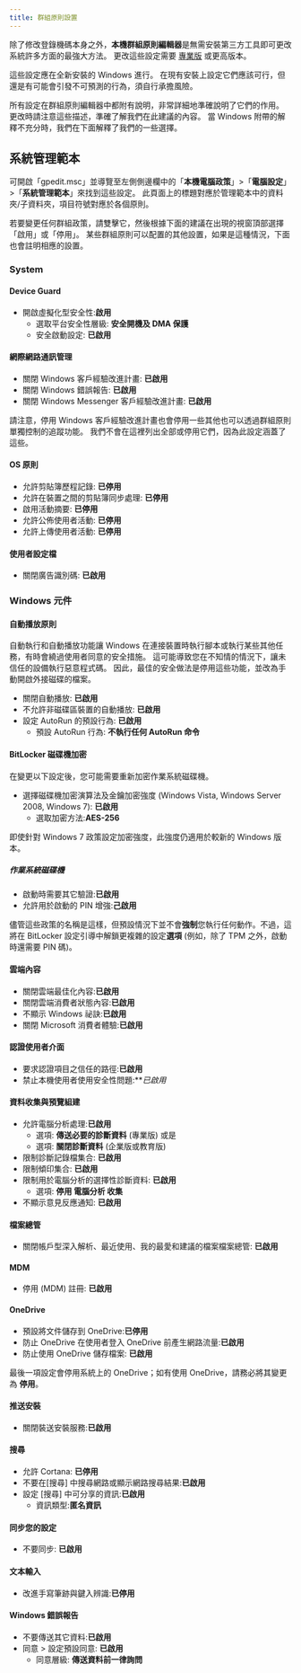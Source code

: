 ```yaml
---
title: 群組原則設置
---
```


除了修改登錄機碼本身之外，**本機群組原則編輯器**是無需安裝第三方工具即可更改系統許多方面的最強大方法。 更改這些設定需要 [專業版](index.md#windows-editions) 或更高版本。

這些設定應在全新安裝的 Windows 進行。 在現有安裝上設定它們應該可行，但還是有可能會引發不可預測的行為，須自行承擔風險。

所有設定在群組原則編輯器中都附有說明，非常詳細地準確說明了它們的作用。 更改時請注意這些描述，準確了解我們在此建議的內容。 當 Windows 附帶的解釋不充分時，我們在下面解釋了我們的一些選擇。

## 系統管理範本

可開啟「gpedit.msc」並導覽至左側側邊欄中的「**本機電腦政策**」>「**電腦設定**」>「**系統管理範本**」來找到這些設定。 此頁面上的標題對應於管理範本中的資料夾/子資料夾，項目符號對應於各個原則。

若要變更任何群組政策，請雙擊它，然後根據下面的建議在出現的視窗頂部選擇「啟用」或「停用」。 某些群組原則可以配置的其他設置，如果是這種情況，下面也會註明相應的設置。

### System

#### Device Guard

- 開啟虛擬化型安全性:**啟用**
  - 選取平台安全性層級: **安全開機及 DMA 保護**
  - 安全啟動設定: **已啟用**

#### 網際網路通訊管理

- 關閉 Windows 客戶經驗改進計畫: **已啟用**
- 關閉 Windows 錯誤報告: **已啟用**
- 關閉 Windows Messenger 客戶經驗改進計畫: **已啟用**

請注意，停用 Windows 客戶經驗改進計畫也會停用一些其他也可以透過群組原則單獨控制的追蹤功能。 我們不會在這裡列出全部或停用它們，因為此設定涵蓋了這些。

#### OS 原則

- 允許剪貼簿歷程記錄: **已停用**
- 允許在裝置之間的剪貼簿同步處理: **已停用**
- 啟用活動摘要: **已停用**
- 允許公佈使用者活動: **已停用**
- 允許上傳使用者活動: **已停用**

#### 使用者設定檔

- 關閉廣告識別碼: **已啟用**

### Windows 元件

#### 自動播放原則

自動執行和自動播放功能讓 Windows 在連接裝置時執行腳本或執行某些其他任務，有時會繞過使用者同意的安全措施。 這可能導致您在不知情的情況下，讓未信任的設備執行惡意程式碼。 因此，最佳的安全做法是停用這些功能，並改為手動開啟外接磁碟的檔案。

- 關閉自動播放: **已啟用**
- 不允許非磁碟區裝置的自動播放: **已啟用**
- 設定 AutoRun 的預設行為: **已啟用**
  - 預設 AutoRun 行為: **不執行任何 AutoRun 命令**

#### BitLocker 磁碟機加密

在變更以下設定後，您可能需要重新加密作業系統磁碟機。

- 選擇磁碟機加密演算法及金鑰加密強度 (Windows Vista, Windows Server 2008, Windows 7): **已啟用**
  - 選取加密方法:**AES-256**

即使針對 Windows 7 政策設定加密強度，此強度仍適用於較新的 Windows 版本。

##### 作業系統磁碟機

- 啟動時需要其它驗證:**已啟用**
- 允許用於啟動的 PIN 增強:**己啟用**

儘管這些政策的名稱是這樣，但預設情況下並不會**強制**您執行任何動作。不過，這將在 BitLocker 設定引導中解鎖更複雜的設定**選項** (例如，除了 TPM 之外，啟動時還需要 PIN 碼)。

#### 雲端內容

- 關閉雲端最佳化內容:**已啟用**
- 關閉雲端消費者狀態內容:**已啟用**
- 不顯示 Windows 祕訣:**已啟用**
- 關閉 Microsoft 消費者體驗:**已啟用**

#### 認證使用者介面

- 要求認證項目之信任的路徑:**已啟用**
- 禁止本機使用者使用安全性問題:\*\*_已啟用_

#### 資料收集與預覽組建

- 允許電腦分析處理:**已啟用**
  - 選項: **傳送必要的診斷資料** (專業版) 或是
  - 選項: **關閉診斷資料** (企業版或教育版)
- 限制診斷記錄檔集合: **已啟用**
- 限制傾印集合: **已啟用**
- 限制用於電腦分析的選擇性診斷資料: **已啟用**
  - 選項: **停用 電腦分析 收集**
- 不顯示意見反應通知: **已啟用**

#### 檔案總管

- 關閉帳戶型深入解析、最近使用、我的最愛和建議的檔案檔案總管: **已啟用**

#### MDM

- 停用 (MDM) 註冊: **已啟用**

#### OneDrive

- 預設將文件儲存到 OneDrive:**已停用**
- 防止 OneDrive 在使用者登入 OneDrive 前產生網路流量:**已啟用**
- 防止使用 OneDrive 儲存檔案: **已啟用**

最後一項設定會停用系統上的 OneDrive；如有使用 OneDrive，請務必將其變更為 **停用**。

#### 推送安裝

- 關閉裝送安裝服務:**已啟用**

#### 搜尋

- 允許 Cortana: **已停用**
- 不要在[搜尋] 中搜尋網路或顯示網路搜尋結果:**已啟用**
- 設定 [搜尋] 中可分享的資訊:**已啟用**
  - 資訊類型:**匿名資訊**

#### 同步您的設定

- 不要同步: **已啟用**

#### 文本輸入

- 改進手寫筆跡與鍵入辨識:**已停用**

#### Windows 錯誤報告

- 不要傳送其它資料:**已啟用**
- 同意 > 設定預設同意: **已啟用**
  - 同意層級: **傳送資料前一律詢問**

